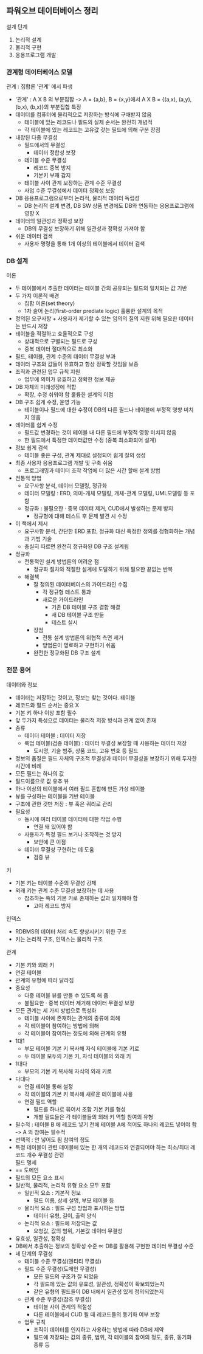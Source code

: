 ## 파워오브 데이터베이스 정리
설계 단계
1. 논리적 설계
2. 물리적 구현
3. 응용프로그램 개발

### 관계형 데이터베이스 모델
관계 : 집합론 '관계' 에서 파생
- '관계' : A X B 의 부분집합 -> A = {a,b}, B = {x,y}에서 A X B = {(a,x), (a,y), (b,x), (b,x)}의 부분집합
특징
- 데이터를 컴퓨터에 물리적으로 저장하는 방식에 구애받지 않음
  - 테이블에 있는 레코드나 필드의 실제 순서는 완전히 개념적
  - 각 테이블에 있는 레코드는 고유값 갖는 필드에 의해 구분
장점
- 내장된 다중 무결성
  - 필드에서의 무결성
    - 데이터 정합성 보장
  - 테이블 수준 무결성
    - 레코드 중복 방지
    - 기본키 부재 감지
  - 테이블 사이 관계 보장하는 관계 수준 무결성
  - 사업 수준 무결성에서 데이터 정확성 보장
- DB 응용프로그램으로부터 논리적, 물리적 데이터 독립성
  - DB 논리적 설계 변경, DB SW 상품 변경에도 DB와 연동하는 응용프로그램에 영향 X
- 데이터의 일관성과 정확성 보장
  - DB의 무결성 보장하기 위해 일관성과 정확성 가져야 함
- 쉬운 데이터 검색
  - 사용자 명령을 통해 1개 이상의 테이블에서 데이터 검색
  
### DB 설계
이론
- 두 테이블에서 추출한 데이터는 테이블 간의 공유되는 필드의 일치되는 값 기반
- 두 가지 이론적 배경
  - 집합 이론(set theory)
  - 1차 술어 논리(first-order prediate logic)
훌륭한 설계의 목적
- 정의된 요구사항 + 사용자가 제기할 수 있는 임의의 질의 지원 위해 필요한 데이터는 반드시 저장
- 테이블을 적절하고 효율적으로 구성
  - 상대적으로 구별되는 필드로 구성
  - 중복 데이터 절대적으로 최소화
- 필드, 테이블, 관계 수준의 데이터 무결성 부과
 - 데이터 구조와 값들이 유효하고 항상 정확할 것임을 보증
- 조직과 관련된 업무 규칙 지원
  - 업무에 의미가 유효하고 정확한 정보 제공
- DB 자체의 미래성장에 적합
  - 확장, 수정 쉬워야 함
훌륭한 설계의 이점
- DB 구조 쉽게 수정, 운영 가능
  - 테이블이나 필드에 대한 수정이 DB의 다른 필드나 테이블에 부정적 영향 미치지 않음
- 데이터를 쉽게 수정
  - 필드값 변경하는 것이 테이블 내 다른 필드에 부정적 영향 미치지 않음
  - 한 필드에서 특정한 데이터값만 수정 (중복 최소화되어 설계)
- 정보 쉽게 검색
  - 테이블 좋은 구성, 관계 제대로 설정되어 쉽게 질의 생성
- 최종 사용자 응용프로그램 개발 및 구축 쉬움
  - 프로그래밍과 데이터 조작 작업에 더 많은 시간 할애
설계 방법
- 전통적 방법
  - 요구사항 분석, 데이터 모델링, 정규화
  - 데이터 모델링 : ERD, 의미-개체 모델링, 개체-관계 모델링, UML모델링 등 포함
  - 정규화 : 불필요한 · 중복 데이터 제거, CUD에서 발생하는 문제 방지
    - 정규형에 대해 테스트 후 문제 발견 시 수정
- 이 책에서 제시
  - 요구사항 분석, 간단한 ERD 포함, 정규화 대신 특정한 정의를 정형화하는 개념과 기법 기술
  - 충실히 따르면 완전히 정규화된 DB 구조 설계됨
- 정규화
  - 전통적인 설계 방법론의 어려운 점
    - 정규화 절차와 적절한 설계에 도달하기 위해 필요한 끝없는 반복
  - 해결책
    - 잘 정의된 데이터베이스의 가이드라인 수집
      - 각 정규형 테스트 통과
      - 새로운 가이드라인
        - 기존 DB 테이블 구조 결함 해결
        - 새 DB 테이블 구조 만듦
        - 테스트 실시
    - 장점
      - 전통 설계 방법론의 위협적 측면 제거
      - 방법론이 명료하고 구현하기 쉬움
    - 완전한 정규화된 DB 구조 설계 
### 전문 용어
데이터와 정보
- 데이터는 저장하는 것이고, 정보는 찾는 것이다.
테이블
- 레코드와 필드 순서는 중요 X
- 기본 키 하나 이상 포함 필수
- 앞 두가지 특성으로 데이터는 물리적 저장 방식과 관계 없이 존재
- 종류
  - 데이터 테이블 : 데이터 저장
  - 룩업 테이블(검증 테이블) : 데이터 무결성 보장할 때 사용하는 데이터 저장
    - 도시명, 기술 범주, 상품 코드, 고유 번호 등
필드
- 정보의 품질은 필드 자체의 구조적 무결성과 데이터 무결성을 보장하기 위해 투자한 시간에 비례
- 모든 필드는 하나의 값
- 필드이름으로 값 유추
뷰
- 하나 이상의 테이블에서 여러 필드 혼합해 만든 가상 테이블
- 뷰를 구성하는 테이블을 기반 테이블
- 구조에 관한 것만 저장 : 뷰 혹은 쿼리로 관리
- 필요성
  - 동시에 여러 테이블 데이터에 대한 작업 수행
    - 연결 돼 있어야 함
  - 사용자가 특정 필드 보거나 조작하는 것 방지
    - 보안에 큰 이점
  - 데이터 무결성 구현하는 데 도움
    - 검증 뷰

키
- 기본 키는 테이블 수준의 무결성 강제
- 외래 키는 관계 수준 무결성 보장하는 데 사용
  - 참조하는 쪽의 기본 키로 존재하는 값과 일치해야 함
    - 고아 레코드 방지

인덱스
- RDBMS의 데이터 처리 속도 향상시키기 위한 구조
- 키는 논리적 구조, 인덱스는 물리적 구조

관계
- 기본 키와 외래 키
- 연결 테이블
- 관계의 유형에 따라 달라짐
- 중요성
  - 다중 테이블 뷰를 만들 수 있도록 해 줌
  - 불필요한 · 중복 데이터 제거해 데이터 무결성 보장
- 모든 관계는 세 가지 방법으로 특성화
  - 테이블 사이에 존재하는 관계의 종류에 의해
  - 각 테이블이 참여하는 방법에 의해
  - 각 테이블이 참여하는 정도에 의해
관계의 유형
- 1대1
  - 부모 테이블 기본 키 복사해 자식 테이블에 기본 키로
  - 두 테이블 모두의 기본 키, 자식 테이블의 외래 키
- 1대다
  - 부모의 기본 키 복사해 자식의 외래 키로
- 다대다
  - 연결 테이블 통해 설정
  - 각 테이블의 기본 키 복사해 새로운 테이블에 사용
  - 연결 필드 역할
    - 필드를 하나로 묶어서 조합 기본 키를 형성
    - 개별 필드들은 각 테이블들의 외래 키 역할
참여의 유형
- 필수적 : 테이블 B 에 레코드 넣기 전에 테이블 A에 적어도 하나의 레코드 넣어야 함 -> A 의 참여는 필수적
- 선택적 : 안 넣어도 됨
참여의 정도
- 특정 테이블이 관련 테이블에 있는 한 개의 레코드와 연결되어야 하는 최소/최대 레코드 개수
무결성 관련<br>
필드 명세
- == 도메인
- 필드의 모든 요소 표시
- 일반적, 물리적, 논리적 유형 요소 모두 포함
  - 일반적 요소 : 기본적 정보 
    - 필드 이름, 상세 설명, 부모 테이블 등
  - 물리적 요소 : 필드 구성 방법과 표시하는 방법
    - 데이터 유형, 길이, 출력 양식
  - 논리적 요소 : 필드에 저장되는 값
    - 요청값, 값의 범위, 기본값
데이터 무결성
- 유효성, 일관성, 정확성
- DB에서 추출하는 정보의 정확성 수준 ∝ DB를 활용해 구현한 데이터 무결성 수준
- 네 단계의 무결성
  - 테이블 수준 무결성(엔티티 무결성)
  - 필드 수준 무결성(도메인 무결성)
    - 모든 필드의 구조가 잘 되었음
    - 각 필드에 있는 값의 유효성, 일관성, 정확성이 확보되었는지
    - 같은 유형의 필드들이 DB 내에서 일관성 있게 정의되었는지
  - 관계 수준 무결성(참조 무결성)
    - 테이블 사이 관계의 적절성
    - 다른 테이블에서 CUD 될 때 레코드들의 동기화 여부 보장
  - 업무 규칙
    - 조직이 데이터를 인지하고 사용하는 방법에 따라 DB에 제약
    - 필드에 저장되는 값의 종류, 범위, 각 테이블의 참여의 정도, 종류, 동기화 종류 등
